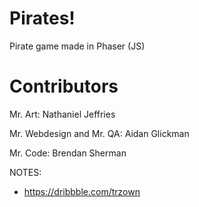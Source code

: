 # Pirates!
Pirate game made in Phaser (JS)

# Contributors

Mr. Art:
  Nathaniel Jeffries

Mr. Webdesign and Mr. QA:
  Aidan Glickman
  
Mr. Code:
  Brendan Sherman

NOTES: 
* https://dribbble.com/trzown
